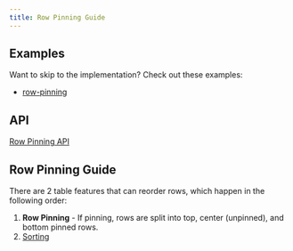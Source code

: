 ```yaml
---
title: Row Pinning Guide
---
```


## Examples

Want to skip to the implementation? Check out these examples:

- [row-pinning](../framework/react/examples/row-pinning)

## API

[Row Pinning API](../api/features/row-pinning)

## Row Pinning Guide

There are 2 table features that can reorder rows, which happen in the following order:

1. **Row Pinning** - If pinning, rows are split into top, center (unpinned), and bottom pinned rows.
2. [Sorting](../guide/sorting)